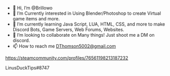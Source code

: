 - 👋 Hi, I’m @Brillowo
- 👀 I’m Currently interested in Using Blender/Photoshop to create Virtual game items and more.
- 🌱 I’m currently learning Java Script, LUA, HTML, CSS, and more to make Discord Bots, Game Servers, Web Forums, Websites.
- 💞️ I’m looking to collaborate on Many things! Just shoot me a DM on discord.
- 📫 How to reach me 
DThomson5002@gmail.com

https://steamcommunity.com/profiles/76561198213187232

LinusDuckTips#8747


<!---
Brillowo/Brillowo is a ✨ special ✨ repository because its `README.md` (this file) appears on your GitHub profile.
You can click the Preview link to take a look at your changes.
--->
